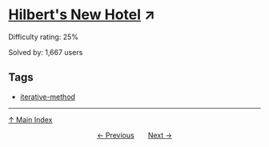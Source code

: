 # [Hilbert's New Hotel](https://projecteuler.net/problem=359) ↗️

Difficulty rating: 25%

Solved by: 1,667 users
## Tags

- [iterative-method](../tags/iterative-method.md)



---

[↑ Main Index](../README.md)


<div align=center><a href='358.md'>← Previous</a> &nbsp;&nbsp; &nbsp;&nbsp;  <a href='360.md'>Next →</a></div>
